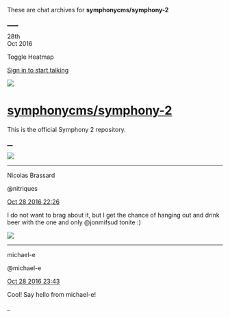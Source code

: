 These are chat archives for **symphonycms/symphony-2**

[__](/symphonycms/symphony-2/archives/2016/10/29)[__](/symphonycms/symphony-2/archives/2016/10/27)

28th  
Oct 2016

Toggle Heatmap

[Sign in to start talking](/login?action=login&button=archive-login)

![](https://avatars-02.gitter.im/group/iv/3/57542c45c43b8c601977197e?s=48)

#  [symphonycms/symphony-2](/symphonycms/symphony-2)

This is the official Symphony 2 repository.

[ __](/orgs/symphonycms/rooms "More symphonycms rooms")

![](https://avatars1.githubusercontent.com/u/771169?v=3&s=30)

____

Nicolas Brassard

@nitriques

[Oct 28 2016
22:26](https://gitter.im/symphonycms/symphony-2?at=5813d0a20e25dbfa11719e1b)

I do not want to brag about it, but I get the chance of hanging out and drink
beer with the one and only @jonmifsud tonite :)

![](https://avatars2.githubusercontent.com/u/40072?v=3&s=30)

____

michael-e

@michael-e

[Oct 28 2016
23:43](https://gitter.im/symphonycms/symphony-2?at=5813e28783a2008d22e4b403)

Cool! Say hello from michael-e!

_

